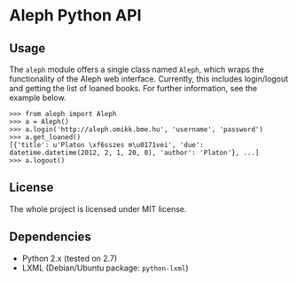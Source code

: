 Aleph Python API
================

Usage
-----

The `aleph` module offers a single class named `Aleph`, which wraps the functionality of the Aleph web interface. Currently, this includes login/logout and getting the list of loaned books. For further information, see the example below.

	>>> from aleph import Aleph
	>>> a = Aleph()
	>>> a.login('http://aleph.omikk.bme.hu', 'username', 'password')
	>>> a.get_loaned()
	[{'title': u'Platon \xf6sszes m\u0171vei', 'due': datetime.datetime(2012, 2, 1, 20, 0), 'author': 'Platon'}, ...]
	>>> a.logout()

License
-------

The whole project is licensed under MIT license.

Dependencies
------------

 - Python 2.x (tested on 2.7)
 - LXML (Debian/Ubuntu package: `python-lxml`)
